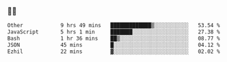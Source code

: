 ### 👨‍💻

<!--START_SECTION:waka-->

```txt
Other            9 hrs 49 mins   █████████████▒░░░░░░░░░░░   53.54 %
JavaScript       5 hrs 1 min     ███████░░░░░░░░░░░░░░░░░░   27.38 %
Bash             1 hr 36 mins    ██▒░░░░░░░░░░░░░░░░░░░░░░   08.77 %
JSON             45 mins         █░░░░░░░░░░░░░░░░░░░░░░░░   04.12 %
Ezhil            22 mins         ▓░░░░░░░░░░░░░░░░░░░░░░░░   02.02 %
```

<!--END_SECTION:waka-->
